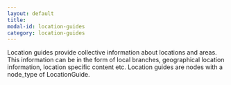 ```yaml
---
layout: default
title:
modal-id: location-guides
category: location-guides
---
```

Location guides provide collective information about locations and areas. This information can be in the form of local branches, geographical location information, location specific content etc. Location guides are nodes with a node_type of LocationGuide.